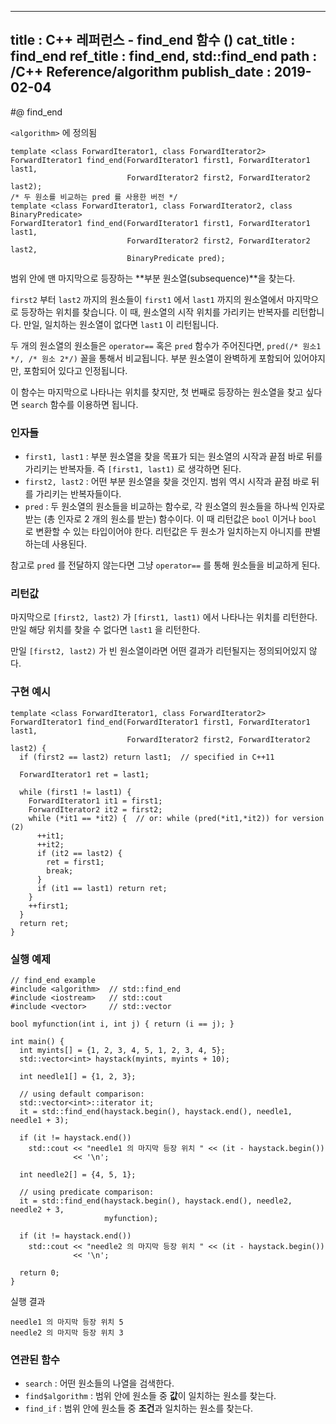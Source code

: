 ----------------
title : C++ 레퍼런스 - find_end 함수 (<algorithm>)
cat_title : find_end
ref_title : find_end, std::find_end
path : /C++ Reference/algorithm
publish_date : 2019-02-04
----------------

#@ find_end

`<algorithm>` 에 정의됨

```cpp-formatted
template <class ForwardIterator1, class ForwardIterator2>
ForwardIterator1 find_end(ForwardIterator1 first1, ForwardIterator1 last1,
                          ForwardIterator2 first2, ForwardIterator2 last2);
/* 두 원소를 비교하는 pred 를 사용한 버전 */
template <class ForwardIterator1, class ForwardIterator2, class BinaryPredicate>
ForwardIterator1 find_end(ForwardIterator1 first1, ForwardIterator1 last1,
                          ForwardIterator2 first2, ForwardIterator2 last2,
                          BinaryPredicate pred);
```

범위 안에 맨 마지막으로 등장하는 **부분 원소열(subsequence)**을 찾는다.

`first2` 부터 `last2` 까지의 원소들이 `first1` 에서 `last1` 까지의 원소열에서 마지막으로 등장하는 위치를 찾습니다. 이 때, 원소열의 시작 위치를 가리키는 반복자를 리턴합니다. 만일, 일치하는 원소열이 없다면 `last1` 이 리턴됩니다.

두 개의 원소열의 원소들은 `operator==` 혹은 `pred` 함수가 주어진다면, `pred(/* 원소1 */, /* 원소 2*/)` 꼴을 통해서 비교됩니다. 부분 원소열이 완벽하게 포함되어 있어야지만, 포함되어 있다고 인정됩니다.

이 함수는 마지막으로 나타나는 위치를 찾지만, 첫 번째로 등장하는 원소열을 찾고 싶다면 `search` 함수를 이용하면 됩니다.

### 인자들

* `first1, last1` : 부분 원소열을 찾을 목표가 되는 원소열의 시작과 끝점 바로 뒤를 가리키는 반복자들. 즉 `[first1, last1)` 로 생각하면 된다.
* `first2, last2` : 어떤 부분 원소열을 찾을 것인지. 범위 역시 시작과 끝점 바로 뒤를 가리키는 반복자들이다.
* `pred` : 두 원소열의 원소들을 비교하는 함수로, 각 원소열의 원소들을 하나씩 인자로 받는 (총 인자로 2 개의 원소를 받는) 함수이다. 이 때 리턴값은 `bool` 이거나 `bool` 로 변환할 수 있는 타입이어야 한다. 리턴값은 두 원소가 일치하는지 아니지를 판별하는데 사용된다.

참고로 `pred` 를 전달하지 않는다면 그냥 `operator==` 를 통해 원소들을 비교하게 된다.

### 리턴값

마지막으로 `[first2, last2)` 가 `[first1, last1)` 에서 나타나는 위치를 리턴한다. 만일 해당 위치를 찾을 수 없다면 `last1` 을 리턴한다.

만일 `[first2, last2)` 가 빈 원소열이라면 어떤 결과가 리턴될지는 정의되어있지 않다.


### 구현 예시

```cpp-formatted
template <class ForwardIterator1, class ForwardIterator2>
ForwardIterator1 find_end(ForwardIterator1 first1, ForwardIterator1 last1,
                          ForwardIterator2 first2, ForwardIterator2 last2) {
  if (first2 == last2) return last1;  // specified in C++11

  ForwardIterator1 ret = last1;

  while (first1 != last1) {
    ForwardIterator1 it1 = first1;
    ForwardIterator2 it2 = first2;
    while (*it1 == *it2) {  // or: while (pred(*it1,*it2)) for version (2)
      ++it1;
      ++it2;
      if (it2 == last2) {
        ret = first1;
        break;
      }
      if (it1 == last1) return ret;
    }
    ++first1;
  }
  return ret;
}
```

### 실행 예제

```cpp-formatted
// find_end example
#include <algorithm>  // std::find_end
#include <iostream>   // std::cout
#include <vector>     // std::vector

bool myfunction(int i, int j) { return (i == j); }

int main() {
  int myints[] = {1, 2, 3, 4, 5, 1, 2, 3, 4, 5};
  std::vector<int> haystack(myints, myints + 10);

  int needle1[] = {1, 2, 3};

  // using default comparison:
  std::vector<int>::iterator it;
  it = std::find_end(haystack.begin(), haystack.end(), needle1, needle1 + 3);

  if (it != haystack.end())
    std::cout << "needle1 의 마지막 등장 위치 " << (it - haystack.begin())
              << '\n';

  int needle2[] = {4, 5, 1};

  // using predicate comparison:
  it = std::find_end(haystack.begin(), haystack.end(), needle2, needle2 + 3,
                     myfunction);

  if (it != haystack.end())
    std::cout << "needle2 의 마지막 등장 위치 " << (it - haystack.begin())
              << '\n';

  return 0;
}
```

실행 결과

```exec
needle1 의 마지막 등장 위치 5
needle2 의 마지막 등장 위치 3
```

### 연관된 함수

* `search` : 어떤 원소들의 나열을 검색한다.
* `find$algorithm` : 범위 안에 원소들 중 **값**이 일치하는 원소를 찾는다.
* `find_if` : 범위 안에 원소들 중 **조건**과 일치하는 원소를 찾는다.